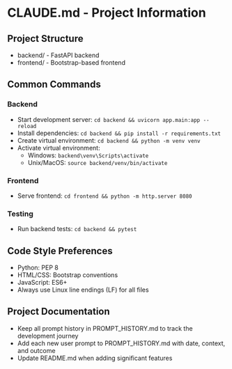 # CLAUDE.md - Project Information

## Project Structure
- backend/ - FastAPI backend
- frontend/ - Bootstrap-based frontend

## Common Commands

### Backend
- Start development server: `cd backend && uvicorn app.main:app --reload`
- Install dependencies: `cd backend && pip install -r requirements.txt`
- Create virtual environment: `cd backend && python -m venv venv`
- Activate virtual environment: 
  - Windows: `backend\venv\Scripts\activate`
  - Unix/MacOS: `source backend/venv/bin/activate`

### Frontend
- Serve frontend: `cd frontend && python -m http.server 8080`

### Testing
- Run backend tests: `cd backend && pytest`

## Code Style Preferences
- Python: PEP 8
- HTML/CSS: Bootstrap conventions
- JavaScript: ES6+
- Always use Linux line endings (LF) for all files

## Project Documentation
- Keep all prompt history in PROMPT_HISTORY.md to track the development journey
- Add each new user prompt to PROMPT_HISTORY.md with date, context, and outcome
- Update README.md when adding significant features
